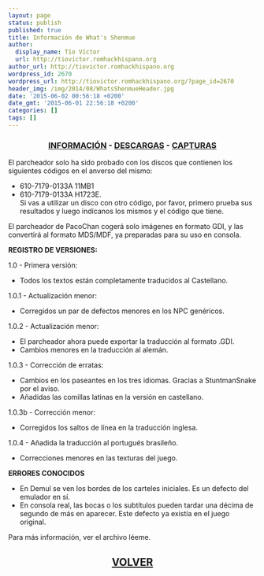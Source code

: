 ```yaml
---
layout: page
status: publish
published: true
title: Información de What's Shenmue
author:
  display_name: Tío Víctor
  url: http://tiovictor.romhackhispano.org
author_url: http://tiovictor.romhackhispano.org
wordpress_id: 2670
wordpress_url: http://tiovictor.romhackhispano.org/?page_id=2670
header_img: /img/2014/08/WhatsShenmueHeader.jpg
date: '2015-06-02 00:56:18 +0200'
date_gmt: '2015-06-01 22:56:18 +0200'
categories: []
tags: []
---
```

<h3 style="text-align: center;"><strong><a href="http://tiovictor.romhackhispano.org/whats-shenmue-esp/informacion/">INFORMACIÓN</a> - <a href="http://tiovictor.romhackhispano.org/whats-shenmue-esp/descargar/">DESCARGAS</a> - <a href="http://tiovictor.romhackhispano.org/whats-shenmue-esp/capturas/">CAPTURAS</a></strong></h3>

El parcheador solo ha sido probado con los discos que contienen los siguientes códigos 
en el anverso del mismo:  
- 610-7179-0133A 11MB1  
- 610-7179-0133A H1723E.  
Si vas a utilizar un disco con otro código, por favor, primero prueba sus resultados 
y luego indícanos los mismos y el código que tiene.

El parcheador de PacoChan cogerá solo imágenes en formato GDI, y las convertirá al formato 
MDS/MDF, ya preparadas para su uso en consola.

**REGISTRO DE VERSIONES:**

1.0   - Primera versión:  
- Todos los textos están completamente traducidos al Castellano.

1.0.1 - Actualización menor:  
- Corregidos un par de defectos menores en los NPC genéricos.

1.0.2 - Actualización menor:  
- El parcheador ahora puede exportar la traducción al formato .GDI.  
- Cambios menores en la traducción al alemán.

1.0.3 - Corrección de erratas:  
- Cambios en los paseantes en los tres idiomas. Gracias a StuntmanSnake por el aviso.  
- Añadidas las comillas latinas en la versión en castellano.

1.0.3b - Corrección menor:  
- Corregidos los saltos de línea en la traducción inglesa.

1.0.4 - Añadida la traducción al portugués brasileño.  
- Correcciones menores en las texturas del juego.

**ERRORES CONOCIDOS**  
- En Demul se ven los bordes de los carteles iniciales. Es un defecto del emulador en sí.  
- En consola real, las bocas o los subtítulos pueden tardar una décima de segundo de más 
en aparecer. Este defecto ya existía en el juego original.

Para más información, ver el archivo léeme.

<h2 style="text-align: center;"><strong><a href="http://tiovictor.romhackhispano.org/whats-shenmue-esp/">VOLVER</a></strong></h2>
